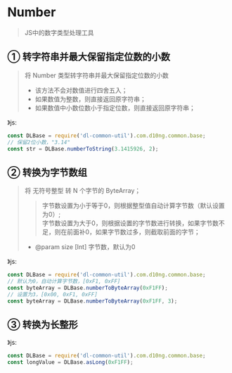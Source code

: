 # Number
> JS中的数字类型处理工具

## ① 转字符串并最大保留指定位数的小数
> 将 Number 类型转字符串并最大保留指定位数的小数
> - 该方法不会对数值进行四舍五入；
> - 如果数值为整数，则直接返回原字符串；
> - 如果数值中小数位数小于指定位数，则直接返回原字符串；

》js:
```js
const DLBase = require('dl-common-util').com.d10ng.common.base;
// 保留2位小数，"3.14"
const str = DLBase.numberToString(3.1415926, 2);
```

## ② 转换为字节数组
> 将 无符号整型 转 N 个字节的 ByteArray；
> > 字节数设置为小于等于0，则根据整型值自动计算字节数（默认设置为0）; \
> > 字节数设置为大于0，则根据设置的字节数进行转换，如果字节数不足，则在前面补0，如果字节数过多，则截取前面的字节；
> - @param size [Int] 字节数，默认为0

》js:
```js
const DLBase = require('dl-common-util').com.d10ng.common.base;
// 默认为0，自动计算字节数，[0xF1, 0xFF]
const byteArray = DLBase.numberToByteArray(0xF1FF);
// 设置为3，[0x00, 0xF1, 0xFF]
const byteArray = DLBase.numberToByteArray(0xF1FF, 3);
```

## ③ 转换为长整形
》js:
```js
const DLBase = require('dl-common-util').com.d10ng.common.base;
const longValue = DLBase.asLong(0xF1FF);
```
